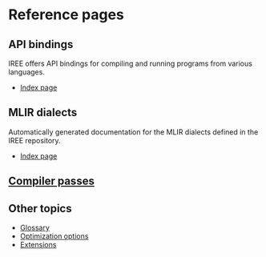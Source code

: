 # Reference pages

## API bindings

IREE offers API bindings for compiling and running programs from various
languages.

* [Index page](./bindings/index.md)

## MLIR dialects

Automatically generated documentation for the MLIR dialects defined in the IREE
repository.

* [Index page](./mlir-dialects/index.md)

## [Compiler passes](./Passes.md)

## Other topics

* [Glossary](./glossary.md)
* [Optimization options](./optimization-options.md)
* [Extensions](./extensions.md)
